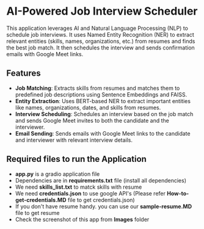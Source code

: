 # AI-Powered Job Interview Scheduler

This application leverages AI and Natural Language Processing (NLP) to schedule job interviews. It uses Named Entity Recognition (NER) to extract relevant entities (skills, names, organizations, etc.) from resumes and finds the best job match. It then schedules the interview and sends confirmation emails with Google Meet links.

## Features
- **Job Matching**: Extracts skills from resumes and matches them to predefined job descriptions using Sentence Embeddings and FAISS.
- **Entity Extraction**: Uses BERT-based NER to extract important entities like names, organizations, dates, and skills from resumes.
- **Interview Scheduling**: Schedules an interview based on the job match and sends Google Meet invites to both the candidate and the interviewer.
- **Email Sending**: Sends emails with Google Meet links to the candidate and interviewer with relevant interview details.


## Required files to run the Application
- **app.py** is a gradio application file
- Dependencies are in **requirements.txt** file (install all dependencies)
- We need **skills_list.txt** to matck skills with resume
- We need **credentials.json** to use google API's (Please refer **How-to-get-credentials.MD** file to get credentials.json)
- If you don't have resume handy. you can use our **sample-resume.MD** file to get resume
- Check the screenshot of this app from **Images** folder
